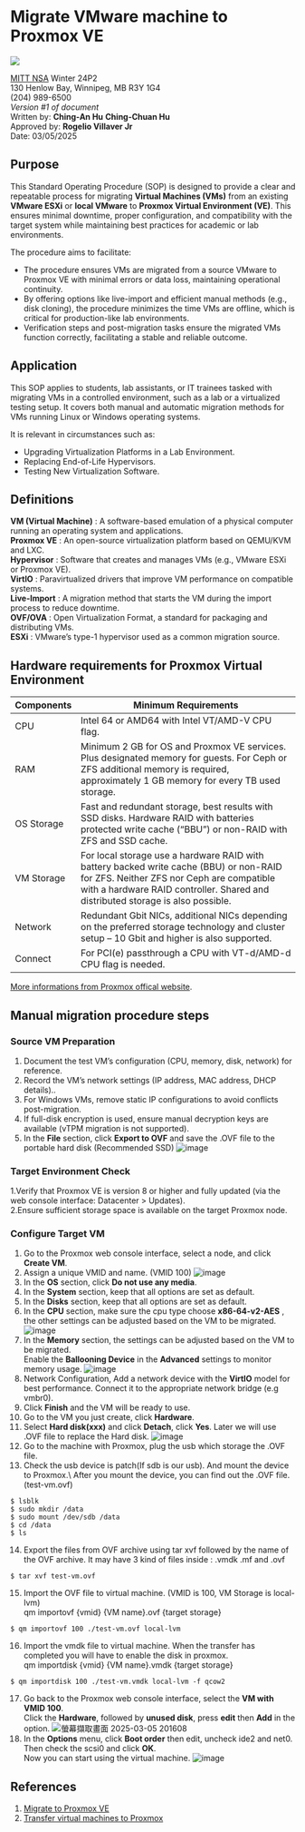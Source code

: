#  Migrate VMware machine to Proxmox VE 
![](https://encrypted-tbn0.gstatic.com/images?q=tbn:ANd9GcTfl4UoFvHn9M4mdhpcJL_uAXgQ4WHNLbVNRkBRS8V0LDq0jITBZC12xwXaYbQ1TzTOOD8&usqp=CAU)

[MITT NSA](https://mitt.ca/programs/post-secondary-programs/2385/network-and-systems-administrator-diploma) Winter 24P2\
130 Henlow Bay, Winnipeg, MB R3Y 1G4\
(204) 989-6500\
*Version #1 of document*\
Written by:  **Ching-An Hu** **Ching-Chuan Hu**\
Approved by: **Rogelio Villaver Jr**\
Date: 03/05/2025

## Purpose
This Standard Operating Procedure (SOP) is designed  to provide a clear and repeatable process for migrating **Virtual Machines (VMs)** from an existing **VMware ESXi** or **local VMware** to **Proxmox Virtual Environment (VE)**. 
This ensures minimal downtime, proper configuration, and compatibility with the target system while maintaining best practices for academic or lab environments.

The procedure aims to facilitate:
  * The procedure ensures VMs are migrated from a source VMware to Proxmox VE with minimal errors or data loss, maintaining operational continuity.
  * By offering options like live-import and efficient manual methods (e.g., disk cloning), the procedure minimizes the time VMs are offline, which is critical for production-like lab environments.
  * Verification steps and post-migration tasks ensure the migrated VMs function correctly, facilitating a stable and reliable outcome.
    
## Application
This SOP applies to students, lab assistants, or IT trainees tasked with migrating VMs in a controlled environment, such as a lab or a virtualized testing setup. 
It covers both manual and automatic migration methods for VMs running Linux or Windows operating systems.

It is relevant in circumstances such as:
 * Upgrading Virtualization Platforms in a Lab Environment.
 * Replacing End-of-Life Hypervisors.
 * Testing New Virtualization Software.

## Definitions
**VM (Virtual Machine)** : A software-based emulation of a physical computer running an operating system and applications.\
**Proxmox VE** : An open-source virtualization platform based on QEMU/KVM and LXC.\
**Hypervisor** : Software that creates and manages VMs (e.g., VMware ESXi or Proxmox VE).\
**VirtIO** : Paravirtualized drivers that improve VM performance on compatible systems.\
**Live-Import** : A migration method that starts the VM during the import process to reduce downtime.\
**OVF/OVA** : Open Virtualization Format, a standard for packaging and distributing VMs.\
**ESXi** : VMware’s type-1 hypervisor used as a common migration source.


## Hardware requirements for Proxmox Virtual Environment
|Components     |Minimum Requirements    |
|---------------|------------------------|
|CPU            |Intel 64 or AMD64 with Intel VT/AMD-V CPU flag. | 
|RAM            |Minimum 2 GB for OS and Proxmox VE services. Plus designated memory for guests. For Ceph or ZFS additional memory is required, approximately 1 GB memory for every TB used storage. |
|OS Storage        |Fast and redundant storage, best results with SSD disks. Hardware RAID with batteries protected write cache (“BBU”) or non-RAID with ZFS and SSD cache.|
|VM Storage        |For local storage use a hardware RAID with battery backed write cache (BBU) or non-RAID for ZFS. Neither ZFS nor Ceph are compatible with a hardware RAID controller. Shared and distributed storage is also possible.|
|Network        |Redundant Gbit NICs, additional NICs depending on the preferred storage technology and cluster setup – 10 Gbit and higher is also supported. |
|Connect|For PCI(e) passthrough a CPU with VT-d/AMD-d CPU flag is needed.|

[More informations from Proxmox offical website](https://www.proxmox.com/en/products/proxmox-virtual-environment/requirements).

## Manual migration procedure steps
### Source VM Preparation
1. Document the test VM’s configuration (CPU, memory, disk, network) for reference.
2. Record the VM’s network settings (IP address, MAC address, DHCP details)..  
3. For Windows VMs, remove static IP configurations to avoid conflicts post-migration.
4. If full-disk encryption is used, ensure manual decryption keys are available (vTPM migration is not supported).
5. In the **File** section, click **Export to OVF** and save the .OVF file to the portable hard disk (Recommended SSD)
![image](https://github.com/user-attachments/assets/2e6c0342-0dc4-4832-ac88-c45e9ffbe217)

### Target Environment Check
1.Verify that Proxmox VE is version 8 or higher and fully updated (via the web console interface: Datacenter > Updates).\
2.Ensure sufficient storage space is available on the target Proxmox node.

### Configure Target VM 
1. Go to the Proxmox web console interface, select a node, and click **Create VM**.
2. Assign a unique VMID and name. (VMID 100)
![image](https://github.com/user-attachments/assets/8610ea7f-4fa6-443d-b2b5-ef9497ad1cbd)
3. In the **OS** section, click **Do not use any media**. 
4. In the **System** section, keep that all options are set as default.
5. In the **Disks** section, keep that all options are set as default.
6. In the **CPU** section, make sure the cpu type choose **x86-64-v2-AES** , the other settings can be adjusted based on the VM to be migrated.
![image](https://github.com/user-attachments/assets/04ab5fa7-89aa-43b6-8e3f-6b24daaf6132)
7. In the **Memory** section, the settings can be adjusted based on the VM to be migrated.\
Enable the **Ballooning Device** in the **Advanced** settings to monitor memory usage.
![image](https://github.com/user-attachments/assets/3da3123d-14ad-45fa-9229-4084868b8ec8)
8. Network Configuration, Add a network device with the **VirtIO** model for best performance. Connect it to the appropriate network bridge (e.g vmbr0).
9. Click **Finish** and the VM will be ready to use.
10. Go to the VM you just create, click **Hardware**.
11. Select **Hard disk(xxx)** and click **Detach**, click **Yes**. Later we will use .OVF file to replace the Hard disk.
![image](https://github.com/user-attachments/assets/38efc4e1-9750-4d4f-8251-f0323768f175)
12. Go to the machine with Proxmox, plug the usb which storage the .OVF file.
13. Check the usb device is patch(If sdb is our usb). And mount the device to Proxmox.\ 
After you mount the device, you can find out the .OVF file.(test-vm.ovf)
```
$ lsblk
$ sudo mkdir /data
$ sudo mount /dev/sdb /data
$ cd /data
$ ls
```
14. Export the files from OVF archive using tar xvf followed by the name of the OVF archive.
It may have 3 kind of files inside : .vmdk .mf and .ovf
```
$ tar xvf test-vm.ovf
```
15. Import the OVF file to virtual machine. (VMID is 100, VM Storage is local-lvm)\
qm importovf {vmid} {VM name}.ovf {target storage}
```
$ qm importovf 100 ./test-vm.ovf local-lvm
```
16. Import the vmdk file to virtual machine. When the transfer has completed you will have to enable the disk in proxmox.\
qm importdisk {vmid} {VM name}.vmdk {target storage}
```
$ qm importdisk 100 ./test-vm.vmdk local-lvm -f qcow2
```
17. Go back to the Proxmox web console interface, select the **VM with VMID 100**.\
Click the **Hardware**, followed by **unused disk**, press **edit** then **Add** in the option.
![螢幕擷取畫面 2025-03-05 201608](https://github.com/user-attachments/assets/bb8fb090-f68c-423e-b4c9-9b85b1dbeef5)
19. In the **Options** menu, click **Boot order** then edit, uncheck ide2 and net0. Then check the scsi0 and click **OK**.\
Now you can start using the virtual machine.
![image](https://github.com/user-attachments/assets/6656eb8c-5611-441a-bbe8-65f02b34b2fd)





## References
1. [Migrate to Proxmox VE](https://pve.proxmox.com/wiki/Migrate_to_Proxmox_VE)
2. [Transfer virtual machines to Proxmox](https://www.youtube.com/watch?v=s7luyvrBVjY)
